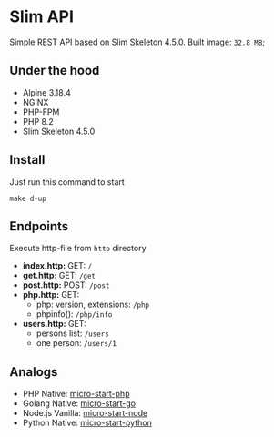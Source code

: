 # Slim API
Simple REST API based on Slim Skeleton 4.5.0. Built image: `32.8 MB`;

## Under the hood
- Alpine 3.18.4 
- NGINX
- PHP-FPM
- PHP 8.2 
- Slim Skeleton 4.5.0

## Install
Just run this command to start
```shell
make d-up
```

## Endpoints
Execute http-file from `http` directory
- **index.http:** GET: `/`
- **get.http:** GET: `/get`
- **post.http:** POST: `/post`
- **php.http:** GET: 
  - php: version, extensions: `/php`
  - phpinfo(): `/php/info`
- **users.http:** GET: 
  - persons list: `/users`
  - one person: `/users/1`

## Analogs
- PHP Native: [micro-start-php](https://github.com/phacman/micro-start-php)
- Golang Native: [micro-start-go](https://github.com/phacman/micro-start-go)
- Node.js Vanilla: [micro-start-node](https://github.com/phacman/micro-start-node)
- Python Native: [micro-start-python](https://github.com/phacman/micro-start-python)
